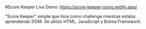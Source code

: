 #Score Keeper
Live Demo: https://score-keeper-pong.netlify.app/

"Score Keeper" simple que hice como challenge mientras estaba aprendiendo DOM. Se utilizó HTML, JavaScript y Bulma Framework.

